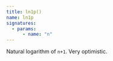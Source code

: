 ```yaml
---
title: ln1p()
name: ln1p
signatures:
  - params:
      - name: "n"
---
```


Natural logarithm of `n+1`. Very optimistic.
